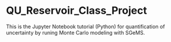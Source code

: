 # QU_Reservoir_Class_Project
This is the Jupyter Notebook tutorial (Python) for quantification of uncertainty by runing Monte Carlo modeling with SGeMS.
